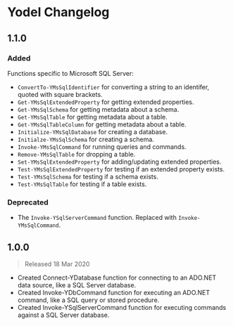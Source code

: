 <!-- markdownlint-disable MD012 no-multiple-blanks -->

# Yodel Changelog

## 1.1.0

### Added

Functions specific to Microsoft SQL Server:

* `ConvertTo-YMsSqlIdentifier` for converting a string to an identifer, quoted with square brackets.
* `Get-YMsSqlExtendedProperty` for getting extended properties.
* `Get-YMsSqlSchema` for getting metadata about a schema.
* `Get-YMsSqlTable` for getting metadata about a table.
* `Get-YMsSqlTableColumn` for getting metadata about a table.
* `Initialize-YMsSqlDatabase` for creating a database.
* `Initialze-YMsSqlSchema` for creating a schema.
* `Invoke-YMsSqlCommand` for running queries and commands.
* `Remove-YMsSqlTable` for dropping a table.
* `Set-YMsSqlExtendedProperty` for adding/updating extended properties.
* `Test-YMsSqlExtendedProperty` for testing if an extended property exists.
* `Test-YMsSqlSchema` for testing if a schema exists.
* `Test-YMsSqlTable` for testing if a table exists.

### Deprecated

* The `Invoke-YSqlServerCommand` function. Replaced with `Invoke-YMsSqlCommand`.


## 1.0.0

> Released 18 Mar 2020

* Created Connect-YDatabase function for connecting to an ADO.NET data source, like a SQL Server database.
* Created Invoke-YDbCommand function for executing an ADO.NET command, like a SQL query or stored procedure.
* Created Invoke-YSqlServerCommand function for executing commands against a SQL Server database.
